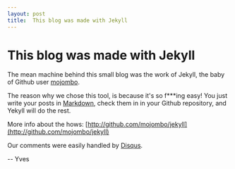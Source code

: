 ```yaml
---
layout: post
title:  This blog was made with Jekyll
---
```


# This blog was made with Jekyll

The mean machine behind this small blog was the work of Jekyll, the baby of Github user [mojombo](http://github.com/mojombo).

The reason why we chose this tool, is because it's so f***ing easy! You just write your posts in [Markdown](http://daringfireball.net/projects/markdown/), check them in in your Github repository, and Yekyll will do the rest.

More info about the hows:
[http://github.com/mojombo/jekyll](http://github.com/mojombo/jekyll)

Our comments were easily handled by [Disqus](http://disqus.com/).

-- Yves


